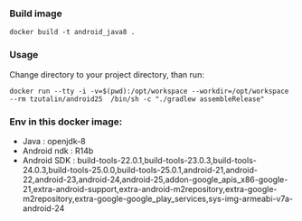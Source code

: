 ### Build image
```
docker build -t android_java8 .
```

### Usage
Change directory to your project directory, than run:
```
docker run --tty -i -v=$(pwd):/opt/workspace --workdir=/opt/workspace --rm tzutalin/android25  /bin/sh -c "./gradlew assembleRelease"
```

### Env in this docker image:

* Java : openjdk-8
* Android ndk : R14b
* Android SDK : build-tools-22.0.1,build-tools-23.0.3,build-tools-24.0.3,build-tools-25.0.0,build-tools-25.0.1,android-21,android-22,android-23,android-24,android-25,addon-google_apis_x86-google-21,extra-android-support,extra-android-m2repository,extra-google-m2repository,extra-google-google_play_services,sys-img-armeabi-v7a-android-24




